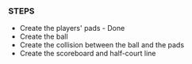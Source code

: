 ### STEPS
 - Create the players' pads - Done
 - Create the ball
 - Create the collision between the ball and the pads
 - Create the scoreboard and half-court line
